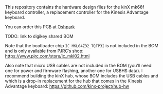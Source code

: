 This repository contains the hardware design files for the kinX mk66f keyboard
controller, a replacement controller for the Kinesis Advantage keyboard.

You can order this PCB at [Oshpark](https://oshpark.com/shared_projects/75qdnpC4)

TODO: link to digikey shared BOM

Note that the bootloader chip `IC_MKL04Z32_TQFP32` is not included in the BOM
and is only available from PJRC’s shop: https://www.pjrc.com/store/ic_mkl02.html

Also note that micro USB cables are not included in the BOM (you’ll need one for
power and firmware flashing, another one for USBHS data). I recommend building
the kinX hub, whose BOM includes the USB cables and which is a drop-in
replacement for the hub that comes in the Kinesis Advantage keyboard:
https://github.com/kinx-project/hub-hw

